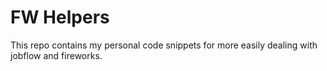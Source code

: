 # FW Helpers

This repo contains my personal code snippets for more easily dealing with jobflow and fireworks.